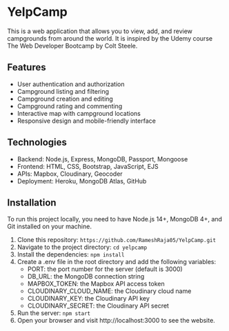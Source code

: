 # YelpCamp

This is a web application that allows you to view, add, and review campgrounds from around the world. It is inspired by the Udemy course The Web Developer Bootcamp by Colt Steele.

## Features

- User authentication and authorization
- Campground listing and filtering
- Campground creation and editing
- Campground rating and commenting
- Interactive map with campground locations
- Responsive design and mobile-friendly interface

## Technologies

- Backend: Node.js, Express, MongoDB, Passport, Mongoose
- Frontend: HTML, CSS, Bootstrap, JavaScript, EJS
- APIs: Mapbox, Cloudinary, Geocoder
- Deployment: Heroku, MongoDB Atlas, GitHub

## Installation

To run this project locally, you need to have Node.js 14+, MongoDB 4+, and Git installed on your machine.

1. Clone this repository: `https://github.com/RameshRaja05/YelpCamp.git`
2. Navigate to the project directory: `cd yelpcamp`
3. Install the dependencies: `npm install`
4. Create a .env file in the root directory and add the following variables:
    - PORT: the port number for the server (default is 3000)
    - DB_URL: the MongoDB connection string
    - MAPBOX_TOKEN: the Mapbox API access token
    - CLOUDINARY_CLOUD_NAME: the Cloudinary cloud name
    - CLOUDINARY_KEY: the Cloudinary API key
    - CLOUDINARY_SECRET: the Cloudinary API secret
5. Run the server: `npm start`
6. Open your browser and visit http://localhost:3000 to see the website.
